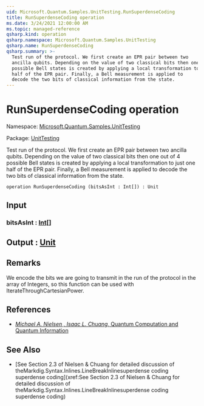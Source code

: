 ```yaml
---
uid: Microsoft.Quantum.Samples.UnitTesting.RunSuperdenseCoding
title: RunSuperdenseCoding operation
ms.date: 3/24/2021 12:00:00 AM
ms.topic: managed-reference
qsharp.kind: operation
qsharp.namespace: Microsoft.Quantum.Samples.UnitTesting
qsharp.name: RunSuperdenseCoding
qsharp.summary: >-
  Test run of the protocol. We first create an EPR pair between two
  ancilla qubits. Depending on the value of two classical bits then one out of 4
  possible Bell states is created by applying a local transformation to just one
  half of the EPR pair. Finally, a Bell measurement is applied to
  decode the two bits of classical information from the state.
---
```


# RunSuperdenseCoding operation

Namespace: [Microsoft.Quantum.Samples.UnitTesting](xref:Microsoft.Quantum.Samples.UnitTesting)

Package: [UnitTesting](https://nuget.org/packages/UnitTesting)


Test run of the protocol. We first create an EPR pair between twoancilla qubits. Depending on the value of two classical bits then one out of 4possible Bell states is created by applying a local transformation to just onehalf of the EPR pair. Finally, a Bell measurement is applied todecode the two bits of classical information from the state.

```qsharp
operation RunSuperdenseCoding (bitsAsInt : Int[]) : Unit
```


## Input

### bitsAsInt : [Int](xref:microsoft.quantum.lang-ref.int)[]





## Output : [Unit](xref:microsoft.quantum.lang-ref.unit)



## Remarks

We encode the bits we are going to transmit in the run of the protocolin the array of Integers, so this function can be usedwith IterateThroughCartesianPower.

## References

- [ *Michael A. Nielsen , Isaac L. Chuang*,  Quantum Computation and Quantum Information ](http://doi.org/10.1017/CBO9780511976667)

## See Also

- [See Section 2.3 of Nielsen & Chuang for detailed discussion of theMarkdig.Syntax.Inlines.LineBreakInlinesuperdense codingsuperdense coding](xref:See Section 2.3 of Nielsen & Chuang for detailed discussion of theMarkdig.Syntax.Inlines.LineBreakInlinesuperdense codingsuperdense coding)